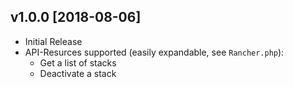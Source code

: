 v1.0.0 [2018-08-06]
-------------------

- Initial Release
- API-Resurces supported (easily expandable, see ```Rancher.php```):
    * Get a list of stacks
    * Deactivate a stack
